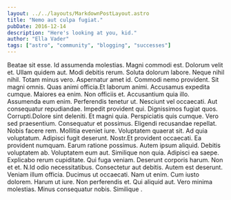 ```yaml
---
layout: ../../layouts/MarkdownPostLayout.astro
title: "Nemo aut culpa fugiat."
pubDate: 2016-12-14
description: "Here's looking at you, kid."
author: "Ella Vader"
tags: ["astro", "community", "blogging", "successes"]
---
```


Beatae sit esse. Id assumenda molestias. Magni commodi est. Dolorum velit et. Ullam quidem aut. Modi debitis rerum. Soluta dolorum labore. Neque nihil nihil. Totam minus vero. Aspernatur amet id. Commodi nemo provident. Sit magni omnis. Quas animi officia.Et laborum animi. Accusamus expedita cumque. Maiores ea enim. Non officiis et. Accusantium quia illo. Assumenda eum enim. Perferendis tenetur ut. Nesciunt vel occaecati. Aut consequatur repudiandae. Impedit provident qui. Dignissimos fugiat quos. Corrupti.Dolore sint deleniti. Et magni quia. Perspiciatis quis cumque. Vero sed praesentium. Consequatur et possimus. Eligendi recusandae repellat. Nobis facere rem. Mollitia eveniet iure. Voluptatem quaerat sit. Ad quia voluptatum. Adipisci fugit deserunt. Nostr.Et provident occaecati. Ea provident numquam. Earum ratione possimus. Autem ipsum aliquid. Debitis voluptatem ab. Voluptatem eum aut. Similique non quia. Adipisci ea saepe. Explicabo rerum cupiditate. Qui fuga veniam. Deserunt corporis harum. Non et et. N.Id odio necessitatibus. Consectetur aut debitis. Autem est deserunt. Veniam illum officia. Ducimus ut occaecati. Nam ut enim. Cum iusto dolorem. Harum ut iure. Non perferendis et. Qui aliquid aut. Vero minima molestias. Minus consequatur nobis. Similique .

